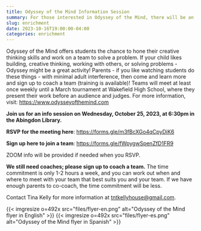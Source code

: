 ```yaml
--- 
title: Odyssey of the Mind Information Session
summary: For those interested in Odyssey of the Mind, there will be an information session on October 25 at 6:30pm in the Abingdon Library.
slug: enrichment
date: 2023-10-16T19:00:00-04:00
categories: enrichment
---
```


Odyssey of the Mind offers students the chance to hone their creative thinking skills and work on a team to solve a problem. If your child likes building, creative thinking, working with others, or solving problems - Odyssey might be a great activity! Parents - if you like watching students do these things - with minimal adult interference, then come and learn more and sign up to coach a team (training is available)! Teams will meet at least once weekly until a March tournament at Wakefield High School, where they present their work before an audience and judges. For more information, visit: https://www.odysseyofthemind.com

**Join us for an info session on Wednesday, October 25, 2023, at 6:30pm in the Abingdon Library.**

**RSVP for the meeting here**: https://forms.gle/m3fBcXGo4qCpyDiK6

**Sign up here to join a team**: https://forms.gle/fWpygwSpenZfD1FR9

ZOOM info will be provided if needed when you RSVP.

**We still need coaches; please sign up to coach a team.** The time commitment is only 1-2 hours a week, and you can work out when and where to meet with your team that best suits you and your team. If we have enough parents to co-coach, the time commitment will be less.

Contact Tina Kelly for more information at [tntkellyhouse@gmail.com](mailto:tntkellyhouse@gmail.com).

{{< imgresize o=492x src="files/flyer-en.png" alt="Odyssey of the Mind flyer in English" >}}
{{< imgresize o=492x src="files/flyer-es.png" alt="Odyssey of the Mind flyer in Spanish" >}}